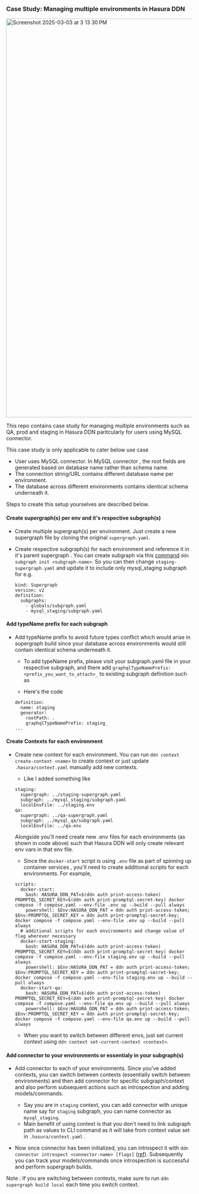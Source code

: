 ### Case Study: Managing multiple environments in Hasura DDN

<img width="1077" alt="Screenshot 2025-03-03 at 3 13 30 PM" src="https://github.com/user-attachments/assets/22a74bec-57e4-4afe-83dd-b71dfea5d922" />


This repo contains case study for managing multiple environments such as QA, prod and staging in Hasura DDN paritcularly for users using MySQL connector.

This case study is only applicable to cater below use case

- User uses MySQL connector. In MySQL connector , the root fields are generated based on database name rather than schema name.
- The connection string/URL contains different database name per environment.
- The database across different environments contains identical schema underneath it.

Steps to create this setup yourselves are described below.

#### Create supergraph(s) per env and it's respective subgraph(s)

- Create multiple supergraph(s) per environment. Just create a new supergraph file by cloning the original `supergraph.yaml`.

- Create respective subgraph(s) for each environment and reference it in it's parent supergraph . You can create subgraph via this [command](https://hasura.io/docs/3.0/reference/cli/commands/ddn_subgraph_init) `ddn subgraph init <subgraph-name>`. So you can then change `staging-supergraph.yaml` and update it to include only mysql_staging subgraph for e.g.

  ```
  kind: Supergraph
  version: v2
  definition:
    subgraphs:
      - globals/subgraph.yaml
      - mysql_staging/subgraph.yaml
  ```

#### Add typeName prefix for each subgraph

- Add typeName prefix to avoid future types conflict which would arise in supergraph build since your database across environments would still contain identical schema underneath it.

  - To add typeName prefix, please visit your subgraph.yaml file in your respective subgraph, and there add `graphqlTypeNamePrefix: <prefix_you_want_to_attach>_` to existing subgraph definition such as

  - Here's the code

  ```
  definition:
    name: staging
    generator:
      rootPath: .
      graphqlTypeNamePrefix: staging_
  ...
  ```

#### Create Contexts for each environment

- Create new context for each environment. You can run `ddn context create-context <name>` to create context or just update `.hasura/context.yaml` manually add new contexts.

  - Like I added something like

  ```
  staging:
    supergraph: ../staging-supergraph.yaml
    subgraph: ../mysql_staging/subgraph.yaml
    localEnvFile: ../staging.env
  qa:
    supergraph: ../qa-supergraph.yaml
    subgraph: ../mysql_qa/subgraph.yaml
    localEnvFile: ../qa.env
  ```

  Alongside you'll need create new .env files for each environments (as shown in code above) such that Hasura DDN will only create relevant env vars in that env file.

  - Since the `docker-start` script is using `.env` file as part of spinning up container services , you'll need to create additional scripts for each environments. For example,

  ```
  scripts:
    docker-start:
      bash: HASURA_DDN_PAT=$(ddn auth print-access-token) PROMPTQL_SECRET_KEY=$(ddn auth print-promptql-secret-key) docker compose -f compose.yaml --env-file .env up --build --pull always
      powershell: $Env:HASURA_DDN_PAT = ddn auth print-access-token; $Env:PROMPTQL_SECRET_KEY = ddn auth print-promptql-secret-key; docker compose -f compose.yaml --env-file .env up --build --pull always
    # additional scripts for each environments and change value of flag wherever necessary
    docker-start-staging:
      bash: HASURA_DDN_PAT=$(ddn auth print-access-token) PROMPTQL_SECRET_KEY=$(ddn auth print-promptql-secret-key) docker compose -f compose.yaml --env-file staging.env up --build --pull always
      powershell: $Env:HASURA_DDN_PAT = ddn auth print-access-token; $Env:PROMPTQL_SECRET_KEY = ddn auth print-promptql-secret-key; docker compose -f compose.yaml --env-file staging.env up --build --pull always
    docker-start-qa:
      bash: HASURA_DDN_PAT=$(ddn auth print-access-token) PROMPTQL_SECRET_KEY=$(ddn auth print-promptql-secret-key) docker compose -f compose.yaml --env-file qa.env up --build --pull always
      powershell: $Env:HASURA_DDN_PAT = ddn auth print-access-token; $Env:PROMPTQL_SECRET_KEY = ddn auth print-promptql-secret-key; docker compose -f compose.yaml --env-file qa.env up --build --pull always
  ```

  - When you want to switch between different envs, just set current context using `ddn context set-current-context <context>`.

#### Add connector to your environments or essentialy in your subgraph(s)

- Add connector to each of your environments. Since you've added contexts, you can switch between contexts (essentially switch between environments) and then add connector for specific subgraph/context and also perform subsequent actions such as introspection and adding models/commands.

  - Say you are in `staging` context, you can add connector with unique name say for `staging` subgraph, you can name connector as `mysql_staging`.
  - Main benefit of using context is that you don't need to link subgraph path as values to CLI command as it will take from context value set in `.hasura/context.yaml` .

- Now once connector has been initialized, you can introspect it with `ddn connector introspect <connector-name> [flags]` ([ref](https://hasura.io/docs/3.0/reference/cli/commands/ddn_connector_introspect)). Subsequently you can track your models/commands once introspection is successful and perform supergraph builds.

Note : If you are switching between contexts, make sure to run `ddn supergraph build local` each time you switch context.
